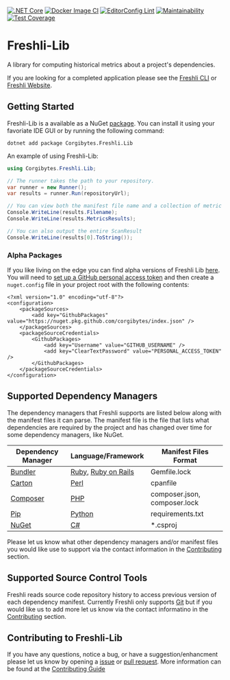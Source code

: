 [![.NET Core](https://github.com/corgibytes/freshli-lib/workflows/.NET%20Core/badge.svg)](https://github.com/corgibytes/freshli/actions?query=workflow%3A%22.NET+Core%22)
[![Docker Image CI](https://github.com/corgibytes/freshli-lib/workflows/Docker%20Image%20CI/badge.svg)](https://github.com/corgibytes/freshli/actions?query=workflow%3A%22Docker+Image+CI%22)
[![EditorConfig Lint](https://github.com/corgibytes/freshli-lib/workflows/EditorConfig%20Lint/badge.svg)](https://github.com/corgibytes/freshli/actions?query=workflow%3A%22EditorConfig+Lint%22)
[![Maintainability](https://api.codeclimate.com/v1/badges/4d7b974eedea679e6b03/maintainability)](https://codeclimate.com/github/corgibytes/freshli-lib/maintainability)
[![Test Coverage](https://api.codeclimate.com/v1/badges/4d7b974eedea679e6b03/test_coverage)](https://codeclimate.com/github/corgibytes/freshli-lib/test_coverage)

# Freshli-Lib
A library for computing historical metrics about a project's dependencies.

If you are looking for a completed application please see the [Freshli CLI](https://github.com/corgibytes/freshli-cli) or [Freshli Website](https://freshli.io/).

## Getting Started
Freshli-Lib is a available as a NuGet [package](https://www.nuget.org/packages/Corgibytes.Freshli.Lib/).  You can install it using your favoriate IDE GUI or by running the following command:

```
dotnet add package Corgibytes.Freshli.Lib
```

An example of using Freshli-Lib:

```csharp
using Corgibytes.Freshli.Lib;

// The runner takes the path to your repository.
var runner = new Runner();
var results = runner.Run(repositoryUrl);

// You can view both the manifest file name and a collection of metric results
Console.WriteLine(results.Filename);
Console.WriteLine(results.MetricsResults);

// You can also output the entire ScanResult
Console.WriteLine(results[0].ToString());
```

### Alpha Packages

If you like living on the edge you can find alpha versions of Freshli Lib [here](https://github.com/corgibytes/freshli-lib/packages/667787/versions).  You will need to [set up a GitHub personal access token](https://docs.github.com/en/github/authenticating-to-github/creating-a-personal-access-token) and then create a `nuget.config` file in your project root with the following contents:

```
<?xml version="1.0" encoding="utf-8"?>
<configuration>
    <packageSources>
        <add key="GithubPackages" value="https://nuget.pkg.github.com/corgibytes/index.json" />
    </packageSources>
    <packageSourceCredentials>
        <GithubPackages>
            <add key="Username" value="GITHUB_USERNAME" />
            <add key="ClearTextPassword" value="PERSONAL_ACCESS_TOKEN" />
        </GithubPackages>
    </packageSourceCredentials>
</configuration>
```

## Supported Dependency Managers

The dependency managers that Freshli supports are listed below along with the manifest files it can parse.  The manifest file is the file that lists what dependencies are required by the project and has changed over time for some dependency managers, like NuGet.

| Dependency Manager | Language/Framework | Manifest Files Format |
|--------------------|--------------------|-----------------------|
| [Bundler](https://bundler.io/) | [Ruby](https://www.ruby-lang.org), [Ruby on Rails](https://rubyonrails.org/) | Gemfile.lock |
| [Carton](https://metacpan.org/pod/Carton) | [Perl](https://www.perl.org/) | cpanfile |
| [Composer](https://getcomposer.org/) | [PHP](https://www.php.net/) | composer.json, composer.lock |
| [Pip](https://pypi.org/project/pip/) | [Python](https://www.python.org/) | requirements.txt |
| [NuGet](https://www.nuget.org/) | [C#](https://docs.microsoft.com/en-us/dotnet/csharp/) | *.csproj |

Please let us know what other dependency managers and/or manifest files you would like use to support via the contact information in the [Contributing](#contributing) section.

## Supported Source Control Tools

Freshli reads source code repository history to access previous version of each dependency manifest.  Currently Freshli only supports [Git](https://git-scm.com/) but if you would like us to add more let us know via the contact informatino in the [Contributing](#contributing) section.

## Contributing to Freshli-Lib

If you have any questions, notice a bug, or have a suggestion/enhancment please let us know by opening a [issue](https://github.com/corgibytes/freshli-lib/issues) or [pull request](https://github.com/corgibytes/freshli-lib/pulls).  More information can be found at the [Contributing Guide](CONTRIBUTING.md)

